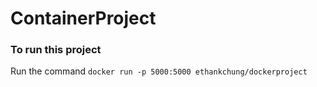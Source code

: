 # ContainerProject

### **To run this project**
Run the command `docker run -p 5000:5000 ethankchung/dockerproject`


